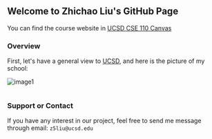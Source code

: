 ## Welcome to Zhichao Liu's GitHub Page

You can find the course website in [UCSD CSE 110 Canvas](https://canvas.ucsd.edu/courses/21783) 

### Overview

First, let's have a general view to [UCSD](https://ucsd.edu), and here is the picture of my school:

![image1](https://timesofsandiego.com/wp-content/uploads/2020/07/UCSD-UC-San-Diego.jpg)

```markdown

```



### Support or Contact

If you have any interest in our project, feel free to send me message through email: `z5liu@ucsd.edu`
